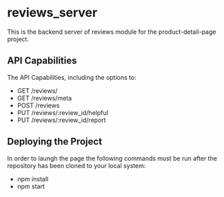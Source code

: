 # reviews_server
This is the backend server of reviews module for the product-detail-page project.

## API Capabilities
The API Capabilities, including the options to:

  - GET /reviews/
  - GET /reviews/meta
  - POST /reviews
  - PUT /reviews/:review_id/helpful
  - PUT /reviews/:review_id/report

## Deploying the Project
In order to laungh the page the following commands must be run after the repository has been cloned to your local system:

  - npm install
  - npm start
